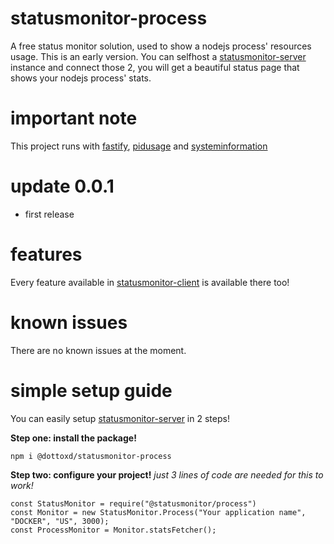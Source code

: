 # statusmonitor-process
A free status monitor solution, used to show a nodejs process' resources usage. This is an early version.
You can selfhost a [statusmonitor-server](https://github.com/DottoXD/statusmonitor-server) instance and connect those 2, you will get a beautiful status page that shows your nodejs process' stats.

# important note
This project runs with [fastify](https://npmjs.com/package/fastify), [pidusage](https://npmjs.com/package/pidusage) and [systeminformation](https://npmjs.com/package/systeminformation)

# update 0.0.1
+ first release

# features
Every feature available in [statusmonitor-client](https://github.com/DottoXD/statusmonitor-client) is available there too!

# known issues
There are no known issues at the moment.

# simple setup guide
You can easily setup [statusmonitor-server](https://github.com/DottoXD/statusmonitor-process) in 2 steps!

**Step one: install the package!**
```
npm i @dottoxd/statusmonitor-process
```

**Step two: configure your project!**
*just 3 lines of code are needed for this to work!*
```
const StatusMonitor = require("@statusmonitor/process")
const Monitor = new StatusMonitor.Process("Your application name", "DOCKER", "US", 3000);
const ProcessMonitor = Monitor.statsFetcher();
```
